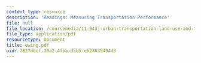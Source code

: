 ```yaml
---
content_type: resource
description: 'Readings: Measuring Transportation Performance'
file: null
file_location: /coursemedia/11-943j-urban-transportation-land-use-and-the-environment-spring-2002/7827dbcf30a24fbad5b5e623635494d3_ewing.pdf
file_type: application/pdf
resourcetype: Document
title: ewing.pdf
uid: 7827dbcf-30a2-4fba-d5b5-e623635494d3
---
```


